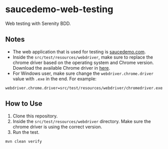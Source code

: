 # saucedemo-web-testing

Web testing with Serenity BDD.

## Notes

- The web application that is used for testing is [saucedemo.com](https://www.saucedemo.com/).
- Inside the `src/test/resources/webdriver`, make sure to replace the chrome driver based on the operating system and Chrome version. Download the available Chrome driver in [here](https://chromedriver.chromium.org/downloads).
- For Windows user, make sure change the `webdriver.chrome.driver` value with `.exe` in the end. For example:

```properties
webdriver.chrome.driver=src/test/resources/webdriver/chromedriver.exe
```

## How to Use

1. Clone this repository.
2. Inside the `src/test/resources/webdriver` directory. Make sure the chrome driver is using the correct version.
3. Run the test.

```shell
mvn clean verify
```